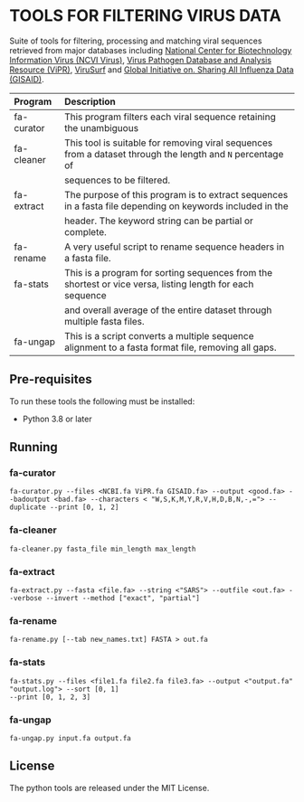 # **TOOLS FOR FILTERING VIRUS DATA**


Suite of tools for filtering, processing and matching viral sequences retrieved from major databases including [National Center for Biotechnology Information Virus (NCVI Virus)](https://www.ncbi.nlm.nih.gov/labs/virus/vssi/#/), [Virus Pathogen Database and Analysis Resource (ViPR)](https://www.viprbrc.org/brc/home.spg?decorator=vipr), [ViruSurf]( http://geco.deib.polimi.it/virusurf/) and [Global Initiative on. Sharing All Influenza Data (GISAID)]( https://www.gisaid.org/). 



| Program                    | Description                                                                                                    |
|:-------------------------  |:-------------------------------------------------------------------------------------------------------------- |
|fa-curator                  | This program filters each viral sequence retaining the unambiguous                                             |                      |                            | nucleotides: `A, C, G, T` and, parallelly, compares them across different databases to remove those showing    |                      |                            | 100% similarity and return a single sequence for constituting a non-redundant dataset.                         |
|fa-cleaner                  | This tool is suitable for removing viral sequences from a dataset through the length and `N` percentage of     |
|                            | sequences to be filtered.                                                                                      |
|fa-extract                  | The purpose of this program is to extract sequences in a fasta file depending on keywords included in the      |
|                            | header. The keyword string can be partial or complete.                                                         |
|fa-rename                   | A very useful script to rename sequence headers in a fasta file.                                               |
|fa-stats                    | This is a program for sorting sequences from the shortest or vice versa, listing length for each sequence      |
|                            | and overall average of the entire dataset through multiple fasta files.                                        |
|fa-ungap                    | This is a script converts a multiple sequence alignment to a fasta format file, removing all gaps.             |



## **Pre-requisites**


To run these tools the following must be installed:

-	Python 3.8 or later



## **Running**



### **fa-curator**

```
fa-curator.py --files <NCBI.fa ViPR.fa GISAID.fa> --output <good.fa> --badoutput <bad.fa> --characters < "W,S,K,M,Y,R,V,H,D,B,N,-,="> --duplicate --print [0, 1, 2]
```



### **fa-cleaner**

```
fa-cleaner.py fasta_file min_length max_length

```



### **fa-extract**

```
fa-extract.py --fasta <file.fa> --string <"SARS"> --outfile <out.fa> --verbose --invert --method ["exact", "partial"]
```



### **fa-rename**

```
fa-rename.py [--tab new_names.txt] FASTA > out.fa
```



### **fa-stats**

```
fa-stats.py --files <file1.fa file2.fa file3.fa> --output <"output.fa" "output.log"> --sort [0, 1]
--print [0, 1, 2, 3]
```



### **fa-ungap**

```
fa-ungap.py input.fa output.fa
```



## **License**

The python tools are released under the MIT License.
